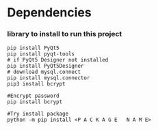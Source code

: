 # Dependencies



### library to install to run this project

``` shell
pip install PyQt5
pip install pyqt-tools
# if PyQt5 Designer not installed 
pip install PyQt5Designer
# download mysql.connect
pip install mysql.connector
pip3 install bcrypt

#Encrypt password
pip install bcrypt

#Try install package 
python -m pip install <P A C K A G E   N A M E>
```